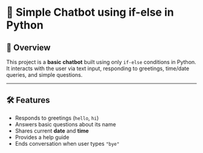 # 🤖 Simple Chatbot using if-else in Python

## 📌 Overview
This project is a **basic chatbot** built using only `if-else` conditions in Python.  
It interacts with the user via text input, responding to greetings, time/date queries, and simple questions.

---

## 🛠 Features
- Responds to greetings (`hello`, `hi`)
- Answers basic questions about its name
- Shares current **date** and **time**
- Provides a help guide
- Ends conversation when user types `"bye"`
